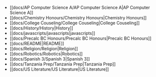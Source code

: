 -  [[docs/AP Computer Science A/AP Computer Science A|AP Computer Science A]]
-  [[docs/Chemistry Honours/Chemistry Honours|Chemistry Honours]]
-  [[docs/College Couseling/College Couseling|College Couseling]]
-  [[docs/History/History|History]]
-  [[docs/javascripts/javascripts|javascripts]]
-  [[docs/Precalc BC Honours/Precalc BC Honours|Precalc BC Honours]]
-  [[docs/README|README]]
-  [[docs/Religion/Religion|Religion]]
-  [[docs/Robotics/Robotics|Robotics]]
-  [[docs/Spanish 3/Spanish 3|Spanish 3]]
-  [[docs/Tanzania Prep/Tanzania Prep|Tanzania Prep]]
-  [[docs/US Literature/US Literature|US Literature]]